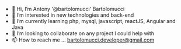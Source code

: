 - 👋 Hi, I’m Antony '@bartolomucci' Bartolomucci
- 👀 I’m interested in new technologies and back-end
- 🌱 I’m currently learning php, mysql, javascript, reactJS, Angular and Java
- 💞️ I’m looking to collaborate on any project I could help with
- 📫 How to reach me ... bartolomucci.developer@gmail.com

<!---
bartolomucci/bartolomucci is a ✨ special ✨ repository because its `README.md` (this file) appears on your GitHub profile.
You can click the Preview link to take a look at your changes.
--->
